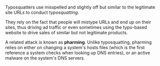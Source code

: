 
Typosquatters use misspelled and slightly off but similar to the legitimate site URLs to conduct *typosquatting*.

They rely on the fact that people will mistype URLs and end up on their sites, thus driving ad traffic or even sometimes using the typo-based website to drive sales of similar but not legitimate products.

A related attack is known as **pharming**. Unlike typosquatting, pharming relies on either on changing a system's hosts files (which is the first reference a system checks when looking up DNS entries), or an active malware on the system's DNS servers. 